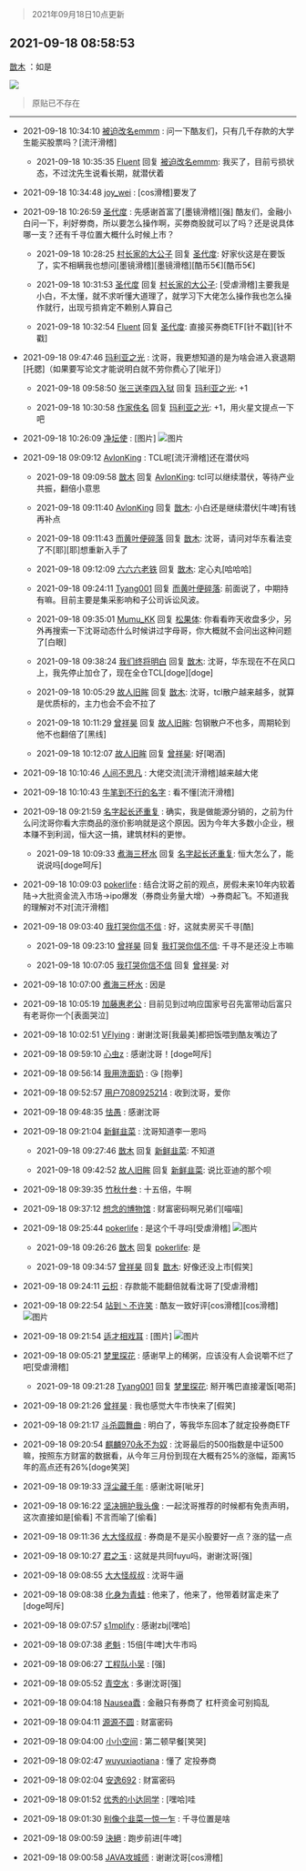 > 2021年09月18日10点更新
<link rel="stylesheet" href="https://cdn.jsdelivr.net/gh/taotie6/sampleJSON@main/css/photo_show.css">
<meta name="referrer" content="no-referrer" />


 ## 2021-09-18 08:58:53 

 [㪚木](https://www.coolapk.com/feed/30070687?shareKey=MWNkOWE4YmQwNTA5NjE0NTQ1N2I~) ：如是 

<div class="album">
<img class="img-item" src="https://image.coolapk.com/feed/2021/0918/08/1081091_bc5f5df3_6732_7311@473x1748.jpeg" />
</div>

> 原贴已不存在 

 ------- 

- 2021-09-18 10:34:10 [被迫改名emmm](uid=3302275) : 问一下酷友们，只有几千存款的大学生能买股票吗？[流汗滑稽] 

    - 2021-09-18 10:35:35 [Fluent](uid=2150214) 回复 [被迫改名emmm](uid=3302275): 我买了，目前亏损状态，不过沈先生说看长期，就潜伏着 

- 2021-09-18 10:34:48 [joy_wei](uid=1932840) : [cos滑稽]要发了 

- 2021-09-18 10:26:59 [圣代度](uid=544478) : 先感谢首富了[墨镜滑稽][强]
酷友们，金融小白问一下，利好劵商，所以要怎么操作啊，买劵商股就可以了吗？还是说具体哪一支？还有千寻位置大概什么时候上市？ 

    - 2021-09-18 10:28:25 [村长家的大公子](uid=685373) 回复 [圣代度](uid=544478): 好家伙这是在要饭了，实不相瞒我也想问[墨镜滑稽][墨镜滑稽][酷币5€][酷币5€] 

    - 2021-09-18 10:31:53 [圣代度](uid=544478) 回复 [村长家的大公子](uid=685373): [受虐滑稽]主要我是小白，不太懂，就不求听懂大道理了，就学习下大佬怎么操作我也怎么操作就行，出现亏损肯定不赖别人算自己 

    - 2021-09-18 10:32:54 [Fluent](uid=2150214) 回复 [圣代度](uid=544478): 直接买券商ETF[针不戳][针不戳] 

- 2021-09-18 09:47:46 [玛利亚之光](uid=3142203) : 沈哥，我更想知道的是为啥会进入衰退期[托腮]（如果要写论文才能说明白就不劳你费心了[呲牙]） 

    - 2021-09-18 09:58:50 [张三送李四入狱](uid=2011605) 回复 [玛利亚之光](uid=3142203): +1 

    - 2021-09-18 10:30:58 [作家佚名](uid=1782237) 回复 [玛利亚之光](uid=3142203): +1，用火星文提点一下吧 

- 2021-09-18 10:26:09 [净坛使](uid=1518317) : [图片] ![图片](https://image.coolapk.com/feed/2021/0918/10/1518317_d03a9007_1968_1106@720x448.jpeg)

- 2021-09-18 09:09:12 [AvlonKing](uid=964891) : TCL呢[流汗滑稽]还在潜伏吗 

    - 2021-09-18 09:09:58 [㪚木](uid=1081091) 回复 [AvlonKing](uid=964891): tcl可以继续潜伏，等待产业共振，翻倍小意思 

    - 2021-09-18 09:11:40 [AvlonKing](uid=964891) 回复 [㪚木](uid=1081091): 小白还是继续潜伏[牛啤]有钱再补点 

    - 2021-09-18 09:11:43 [而黄叶便碎落](uid=2845514) 回复 [㪚木](uid=1081091): 沈哥，请问对华东看法变了不[耶][耶]想重新入手了 

    - 2021-09-18 09:12:09 [六六六老铁](uid=1165265) 回复 [㪚木](uid=1081091): 定心丸[哈哈哈] 

    - 2021-09-18 09:24:11 [Tyang001](uid=4017351) 回复 [而黄叶便碎落](uid=2845514): 前面说了，中期持有嘛。目前主要是集采影响和子公司诉讼风波。 

    - 2021-09-18 09:35:01 [Mumu_KK](uid=1355663) 回复 [松果体](uid=1168929): 你看看昨天收盘多少，另外再搜索一下沈哥动态什么时候讲过字母哥，你大概就不会问出这种问题了[白眼] 

    - 2021-09-18 09:38:24 [我们终将明白](uid=3083973) 回复 [㪚木](uid=1081091): 沈哥，华东现在不在风口上，我先停止加仓了，现在全仓TCL[doge][doge] 

    - 2021-09-18 10:05:29 [故人旧眸](uid=5481001) 回复 [㪚木](uid=1081091): 沈哥，tcl散户越来越多，就算是优质标的，主力也会不会不拉了 

    - 2021-09-18 10:11:29 [曾祥昊](uid=6695078) 回复 [故人旧眸](uid=5481001): 包钢散户不也多，周期轮到他不也翻倍了[黑线] 

    - 2021-09-18 10:12:07 [故人旧眸](uid=5481001) 回复 [曾祥昊](uid=6695078): 好[喝酒] 

- 2021-09-18 10:10:46 [人间不思凡](uid=2080265) : 大佬交流[流汗滑稽]越来越大佬 

- 2021-09-18 10:10:43 [牛笔到不行的名字](uid=2374460) : 看不懂[流汗滑稽] 

- 2021-09-18 09:21:59 [名字起长还重复](uid=485854) : 确实，我是做能源分销的，之前为什么问沈哥你看大宗商品的涨价影响就是这个原因。因为今年大多数小企业，根本赚不到利润，恒大这一搞，建筑材料的更惨。 

    - 2021-09-18 10:09:33 [煮海三杯水](uid=695018) 回复 [名字起长还重复](uid=485854): 恒大怎么了，能说说吗[doge呵斥] 

- 2021-09-18 10:09:03 [pokerlife](uid=575409) : 结合沈哥之前的观点，房假未来10年内软着陆→大批资金流入市场→ipo爆发（券商业务量大增）→券商起飞。不知道我的理解对不对[流汗滑稽] 

- 2021-09-18 09:03:40 [我打哭你信不信](uid=3074746) : 好，这就卖房买千寻[酷] 

    - 2021-09-18 09:23:10 [曾祥昊](uid=6695078) 回复 [我打哭你信不信](uid=3074746): 千寻不是还没上市嘛 

    - 2021-09-18 10:07:05 [我打哭你信不信](uid=3074746) 回复 [曾祥昊](uid=6695078): 对 

- 2021-09-18 10:07:00 [煮海三杯水](uid=695018) : 因是 

- 2021-09-18 10:05:19 [加藤惠老公](uid=1266680) : 目前见到过响应国家号召先富带动后富只有老哥你一个[表面哭泣] 

- 2021-09-18 10:02:51 [VFlying](uid=1355824) : 谢谢沈哥[我最美]都把饭喂到酷友嘴边了 

- 2021-09-18 09:59:10 [心虫z](uid=151532) : 感谢沈哥！[doge呵斥] 

- 2021-09-18 09:56:14 [我用洗面奶](uid=959542) : 😘
[抱拳] 

- 2021-09-18 09:52:57 [用户7080925214](uid=12258925) : 收到沈哥，爱你 

- 2021-09-18 09:48:35 [怯愚](uid=1548302) : 感谢沈哥 

- 2021-09-18 09:21:04 [新鲜韭菜](uid=1735035) : 沈哥知道李一恩吗 

    - 2021-09-18 09:27:46 [㪚木](uid=1081091) 回复 [新鲜韭菜](uid=1735035): 不知道 

    - 2021-09-18 09:42:52 [故人旧眸](uid=5481001) 回复 [新鲜韭菜](uid=1735035): 说比亚迪的那个呗 

- 2021-09-18 09:39:35 [竹秋什叁](uid=2319428) : 十五倍，牛啊 

- 2021-09-18 09:37:12 [想念的博物馆](uid=2050601) : 财富密码啊兄弟们[喵喵] 

- 2021-09-18 09:25:44 [pokerlife](uid=575409) : 是这个千寻吗[受虐滑稽] ![图片](https://image.coolapk.com/feed/2021/0918/09/575409_4cf567c7_8343_2296@1080x1539.jpeg)

    - 2021-09-18 09:26:26 [㪚木](uid=1081091) 回复 [pokerlife](uid=575409): 是 

    - 2021-09-18 09:34:57 [曾祥昊](uid=6695078) 回复 [㪚木](uid=1081091): 好像还没上市[假笑] 

- 2021-09-18 09:24:11 [云枳](uid=4374824) : 存款能不能翻倍就看沈哥了[受虐滑稽] 

- 2021-09-18 09:22:54 [站到丶不许笑](uid=1165627) : 酷友一致好评[cos滑稽][cos滑稽] ![图片](https://image.coolapk.com/feed/2021/0918/09/1165627_490c52c9_8169_5598@1080x2280.jpeg)

- 2021-09-18 09:21:54 [适才相戏耳](uid=2363272) : [图片] ![图片](https://image.coolapk.com/feed/2021/0918/09/2363272_753e0aeb_8113_2654@2608x2792.jpeg)

- 2021-09-18 09:05:21 [梦里探花](uid=836750) : 感谢早上的稀粥，应该没有人会说嚼不烂了吧[受虐滑稽] 

    - 2021-09-18 09:21:28 [Tyang001](uid=4017351) 回复 [梦里探花](uid=836750): 掰开嘴巴直接灌饭[喝茶] 

- 2021-09-18 09:21:26 [曾祥昊](uid=6695078) : 我也感觉大牛市快来了[假笑] 

- 2021-09-18 09:21:17 [斗杀圆舞曲](uid=736598) : 明白了，等我华东回本了就定投券商ETF 

- 2021-09-18 09:20:54 [麒麟970永不为奴](uid=3363987) : 沈哥最后的500指数是中证500嘛，按照东方财富的数据看，从今年三月份到现在大概有25%的涨幅，距离15年的高点还有26%[doge笑哭] 

- 2021-09-18 09:19:33 [浮尘藏千年](uid=618671) : 感谢沈哥[呲牙] 

- 2021-09-18 09:16:22 [坚决拥护我头像](uid=1738203) : 一起沈哥推荐的时候都有免责声明，这次直接如是[偷看]
不言而喻了[偷看] 

- 2021-09-18 09:11:36 [大大怪叔叔](uid=956235) : 券商是不是买小股要好一点？涨的猛一点 

- 2021-09-18 09:10:27 [君之玉](uid=928858) : 这就是共同fuyu吗，谢谢沈哥[强] 

- 2021-09-18 09:08:55 [大大怪叔叔](uid=956235) : 沈哥牛逼 

- 2021-09-18 09:08:38 [化身为青蛙](uid=1209189) : 他来了，他来了，他带着财富走来了[doge呵斥] 

- 2021-09-18 09:07:57 [s1mplify](uid=1732022) : 感谢zbj[嘿哈] 

- 2021-09-18 09:07:38 [老魁](uid=1703096) : 15倍[牛啤]大牛市吗 

- 2021-09-18 09:06:27 [工程队小吴](uid=970294) : [强] 

- 2021-09-18 09:05:52 [青空水](uid=2178733) : 多谢沈哥[强] 

- 2021-09-18 09:04:18 [Nausea蠹](uid=669027) : 金融只有券商了 杠杆资金可别捣乱 

- 2021-09-18 09:04:11 [源源不圆](uid=1332368) : 财富密码 

- 2021-09-18 09:04:00 [小小空间](uid=11119633) : 第二顿早餐[笑哭] 

- 2021-09-18 09:02:47 [wuyuxiaotiana](uid=686790) : 懂了 定投券商 

- 2021-09-18 09:02:04 [安逸692](uid=1171740) : 财富密码 

- 2021-09-18 09:01:52 [优秀的小达同学](uid=3114536) : [嘿哈]哇 

- 2021-09-18 09:01:30 [别像个韭菜一惊一乍](uid=824256) : 千寻位置是啥 

- 2021-09-18 09:00:59 [決絕](uid=2288436) : 跑步前进[牛啤] 

- 2021-09-18 09:00:58 [JAVA攻城师](uid=1305871) : 谢谢沈哥[cos滑稽] 

